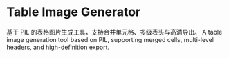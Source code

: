 # Table Image Generator
基于 PIL 的表格图片生成工具，支持合并单元格、多级表头与高清导出。
A table image generation tool based on PIL, supporting merged cells, multi-level headers, and high-definition export.
